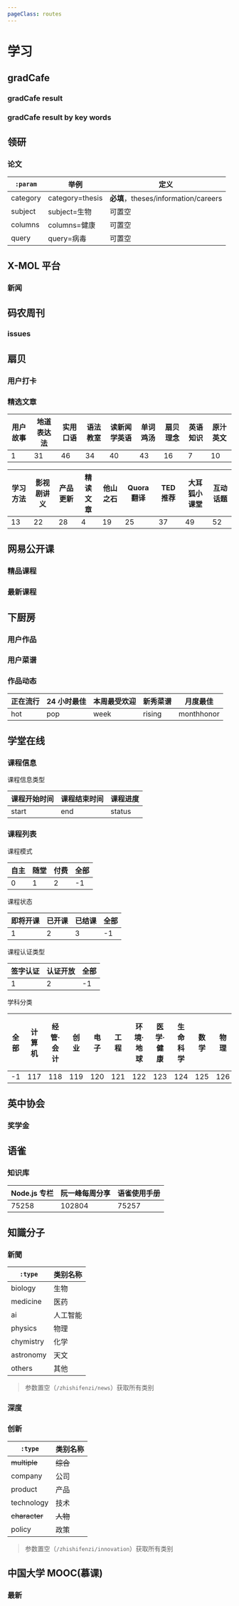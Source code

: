 ```yaml
---
pageClass: routes
---
```


# 学习

## gradCafe

### gradCafe result

<Route author="liecn" example="/gradcafe/result" path="/gradcafe/result" />

### gradCafe result by key words

<Route author="liecn" example="/gradcafe/result/computer" path="/gradcafe/result/:type" :paramsDesc="['按关键词进行搜索，如 computer']"/>

## 领研

### 论文

<Route author="yech1990" example="/linkresearcher/category=theses&subject=生物" path="/linkresearcher/theses/:param" :paramsDesc="['参数，如 subject=生物']"/>

| `:param` | 举例            | 定义                                 |
| -------- | --------------- | ------------------------------------ |
| category | category=thesis | **必填**，theses/information/careers |
| subject  | subject=生物    | 可置空                               |
| columns  | columns=健康    | 可置空                               |
| query    | query=病毒      | 可置空                               |

## X-MOL 平台

### 新闻

<Route author="cssxsh" example="/x-mol/news/3" path="/x-mol/news/:tag?" :paramsDesc="['数字编号，可从新闻列表URL得到。为空时从新闻主页获取新闻。']" />

## 码农周刊

### issues

<Route author="tonghs" example="/manong-weekly" path="/manong-weekly" />

## 扇贝

### 用户打卡

<Route author="DIYgod" example="/shanbay/checkin/ddwej" path="/shanbay/checkin/:id" :paramsDesc="['用户 id']" />

### 精选文章

<Route author="qiwihui" example="/shanbay/footprints" path="/shanbay/footprints/:category?" :paramsDesc="['分类 id']">

| 用户故事 | 地道表达法 | 实用口语 | 语法教室 | 读新闻学英语 | 单词鸡汤 | 扇贝理念 | 英语知识 | 原汁英文 |
| -------- | ---------- | -------- | -------- | ------------ | -------- | -------- | -------- | -------- |
| 1        | 31         | 46       | 34       | 40           | 43       | 16       | 7        | 10       |

| 学习方法 | 影视剧讲义 | 产品更新 | 精读文章 | 他山之石 | Quora 翻译 | TED 推荐 | 大耳狐小课堂 | 互动话题 |
| -------- | ---------- | -------- | -------- | -------- | ---------- | -------- | ------------ | -------- |
| 13       | 22         | 28       | 4        | 19       | 25         | 37       | 49           | 52       |

</Route>

## 网易公开课

### 精品课程

<Route author="hoilc" example="/open163/vip" path="/open163/vip" radar="1" />

### 最新课程

<Route author="hoilc" example="/open163/latest" path="/open163/latest" radar="1" />

## 下厨房

### 用户作品

<Route author="xyqfer" example="/xiachufang/user/cooked/103309404" path="/xiachufang/user/cooked/:id" :paramsDesc="['用户 id, 可在用户主页 URL 中找到']"/>

### 用户菜谱

<Route author="xyqfer" example="/xiachufang/user/created/103309404" path="/xiachufang/user/created/:id" :paramsDesc="['用户 id, 可在用户主页 URL 中找到']"/>

### 作品动态

<Route author="xyqfer" example="/xiachufang/popular/hot" path="/xiachufang/popular/:timeframe?" :paramsDesc="['默认最新上传']">

| 正在流行 | 24 小时最佳 | 本周最受欢迎 | 新秀菜谱 | 月度最佳   |
| -------- | ----------- | ------------ | -------- | ---------- |
| hot      | pop         | week         | rising   | monthhonor |

</Route>

## 学堂在线

### 课程信息

<Route author="sanmmm" example="/xuetangx/course/course-v1:TsinghuaX+20240103X+2019_T1/status" path="/xuetangx/course/:cid/:type" :paramsDesc="['课程id, 从课程页URL中可得到', '课程信息类型']">

课程信息类型

| 课程开始时间 | 课程结束时间 | 课程进度 |
| ------------ | ------------ | -------- |
| start        | end          | status   |

</Route>

### 课程列表

<Route author="sanmmm" example="/xuetangx/course/list/0/1/0" path="/xuetangx/course/list/:mode/:status/:credential/:type?" :paramsDesc="['课程模式', '课程状态', '课程认证类型', '学科分类 默认为`全部`']">

课程模式

| 自主 | 随堂 | 付费 | 全部 |
| ---- | ---- | ---- | ---- |
| 0    | 1    | 2    | -1   |

课程状态

| 即将开课 | 已开课 | 已结课 | 全部 |
| -------- | ------ | ------ | ---- |
| 1        | 2      | 3      | -1   |

课程认证类型

| 签字认证 | 认证开放 | 全部 |
| -------- | -------- | ---- |
| 1        | 2        | -1   |

学科分类

| 全部 | 计算机 | 经管·会计 | 创业 | 电子 | 工程 | 环境·地球 | 医学·健康 | 生命科学 | 数学 | 物理 | 化学 | 社科·法律 | 文学 | 历史 | 哲学 | 艺术·设计 | 外语 | 教育 | 其他 | 大学先修课 | 公共管理 | 建筑 | 职场 | 全球胜任力 |
| ---- | ------ | --------- | ---- | ---- | ---- | --------- | --------- | -------- | ---- | ---- | ---- | --------- | ---- | ---- | ---- | --------- | ---- | ---- | ---- | ---------- | -------- | ---- | ---- | ---------- |
| -1   | 117    | 118       | 119  | 120  | 121  | 122       | 123       | 124      | 125  | 126  | 127  | 128       | 129  | 130  | 131  | 132       | 133  | 134  | 135  | 201        | 2550     | 2783 | 2952 | 6200       |

</Route>

## 英中协会

### 奖学金

<Route author="HenryQW" example="/gbcc/trust" path="/gbcc/trust" />

## 语雀

### 知识库

<Route author="aha2mao" example="/yuque/doc/75258" path="/yuque/doc/:repo_id" :paramsDesc="['仓库id，可在对应知识库主页的`/api/books/${repo_id}/docs`请求里找到']">

| Node.js 专栏 | 阮一峰每周分享 | 语雀使用手册 |
| ------------ | -------------- | ------------ |
| 75258        | 102804         | 75257        |

</Route>

## 知識分子

### 新聞

<Route author="yech1990" example="/zhishifenzi/news/ai" path="/zhishifenzi/news/:type" :paramsDesc="['类别，如 ai']"/>

| `:type`   | 类别名称 |
| --------- | -------- |
| biology   | 生物     |
| medicine  | 医药     |
| ai        | 人工智能 |
| physics   | 物理     |
| chymistry | 化学     |
| astronomy | 天文     |
| others    | 其他     |

> 参数置空（`/zhishifenzi/news`）获取所有类别

### 深度

<Route author="yech1990" example="/zhishifenzi/depth" path="/zhishifenzi/depth" />

### 创新

<Route author="yech1990" example="/zhishifenzi/innovation/company" path="/zhishifenzi/innovation/:type" :paramsDesc="['类别，如 company']"/>

| `:type`       | 类别名称 |
| ------------- | -------- |
| ~~multiple~~  | ~~综合~~ |
| company       | 公司     |
| product       | 产品     |
| technology    | 技术     |
| ~~character~~ | ~~人物~~ |
| policy        | 政策     |

> 参数置空（`/zhishifenzi/innovation`）获取所有类别

## 中国大学 MOOC(慕课)

### 最新

<Route author="xyqfer" example="/icourse163/newest" path="/icourse163/newest" />
